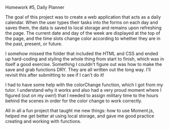 Homework #5, Daily Planner

The goal of this project was to create a web application that acts as a daily calendar. When the user types their tasks into the forms on each day and saves them, the data is saved to local storage and remains upon refreshing the page. The current date and day of the week are displayed at the top of the page, and the time slots change color according to whether they are in the past, present, or future. 

I somehow missed the folder that included the HTML and CSS and ended up hard-coding and styling the whole thing from start to finish, which was in itself a good exercise. Something I couldn't figure out was how to make the save and grab functions DRY. They are all written out the long way. I'll revisit this after submitting to see if I can't do it!

I had to have some help with the colorChange function, which I got from my tutor. I understand why it works and also had a very proud moment where I figured (out on my own!) that I needed to assign military time to the hours behind the scenes in order for the color change to work correctly. 

All in all a fun project that taught me new things: how to use Moment.js, helped me get better at using local storage, and gave me good practice creating and working with functions. 